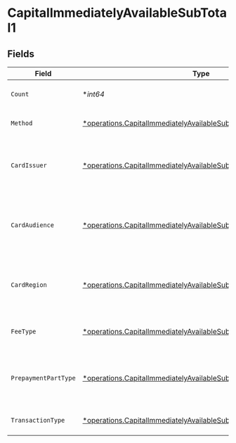 # CapitalImmediatelyAvailableSubTotal1


## Fields

| Field                                                                                                                                                   | Type                                                                                                                                                    | Required                                                                                                                                                | Description                                                                                                                                             | Example                                                                                                                                                 |
| ------------------------------------------------------------------------------------------------------------------------------------------------------- | ------------------------------------------------------------------------------------------------------------------------------------------------------- | ------------------------------------------------------------------------------------------------------------------------------------------------------- | ------------------------------------------------------------------------------------------------------------------------------------------------------- | ------------------------------------------------------------------------------------------------------------------------------------------------------- |
| `Count`                                                                                                                                                 | **int64*                                                                                                                                                | :heavy_minus_sign:                                                                                                                                      | Number of transactions of this type                                                                                                                     | 50                                                                                                                                                      |
| `Method`                                                                                                                                                | [*operations.CapitalImmediatelyAvailableSubTotalMethod1](../../models/operations/capitalimmediatelyavailablesubtotalmethod1.md)                         | :heavy_minus_sign:                                                                                                                                      | Payment type of the transactions                                                                                                                        | creditcard                                                                                                                                              |
| `CardIssuer`                                                                                                                                            | [*operations.CapitalImmediatelyAvailableSubTotalCardIssuer1](../../models/operations/capitalimmediatelyavailablesubtotalcardissuer1.md)                 | :heavy_minus_sign:                                                                                                                                      | In case of payments transactions with card, the card issuer will be available                                                                           | amex                                                                                                                                                    |
| `CardAudience`                                                                                                                                          | [*operations.CapitalImmediatelyAvailableSubTotalCardAudience1](../../models/operations/capitalimmediatelyavailablesubtotalcardaudience1.md)             | :heavy_minus_sign:                                                                                                                                      | In case of payments trnsactions with card, the card audience will be available.                                                                         | other                                                                                                                                                   |
| `CardRegion`                                                                                                                                            | [*operations.CapitalImmediatelyAvailableSubTotalCardRegion1](../../models/operations/capitalimmediatelyavailablesubtotalcardregion1.md)                 | :heavy_minus_sign:                                                                                                                                      | In case of payments transactions with card, the card region will be available.                                                                          | domestic                                                                                                                                                |
| `FeeType`                                                                                                                                               | [*operations.CapitalImmediatelyAvailableSubTotalFeeType1](../../models/operations/capitalimmediatelyavailablesubtotalfeetype1.md)                       | :heavy_minus_sign:                                                                                                                                      | Present when the transaction represents a fee.                                                                                                          | payment-fee                                                                                                                                             |
| `PrepaymentPartType`                                                                                                                                    | [*operations.CapitalImmediatelyAvailableSubTotalPrepaymentPartType1](../../models/operations/capitalimmediatelyavailablesubtotalprepaymentparttype1.md) | :heavy_minus_sign:                                                                                                                                      | Prepayment part: fee itself, reimbursement, discount, VAT or rounding compensation.                                                                     | fee                                                                                                                                                     |
| `TransactionType`                                                                                                                                       | [*operations.CapitalImmediatelyAvailableSubTotalTransactionType1](../../models/operations/capitalimmediatelyavailablesubtotaltransactiontype1.md)       | :heavy_minus_sign:                                                                                                                                      | Represents the transaction type                                                                                                                         | payment                                                                                                                                                 |